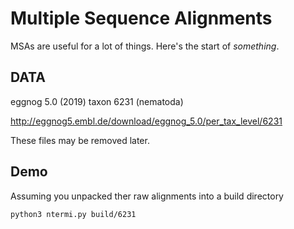 Multiple Sequence Alignments
============================

MSAs are useful for a lot of things. Here's the start of _something_.

## DATA ##

eggnog 5.0 (2019) taxon 6231 (nematoda)

http://eggnog5.embl.de/download/eggnog_5.0/per_tax_level/6231

These files may be removed later.

## Demo ##

Assuming you unpacked ther raw alignments into a build directory

	python3 ntermi.py build/6231

